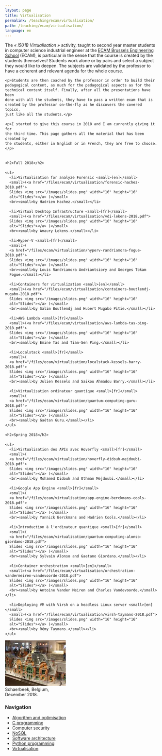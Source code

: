 ```yaml
---
layout: page
title: Virtualisation
permalink: /teaching/ecam/virtualisation/
path: /teaching/ecam/virtualisation/
language: en
---
```


<div class="page-col-wrapper">
  <div class="page-col page-col-1">
    <p>The <i>« I501B Virtualisation »</i> activity, taught to second year
    master students in computer science industrial engineer at the
    <a href="https://www.vinci.be/fr-be/ecam">ECAM Brussels Engineering
    School</a> (ECAM), is particular in the sense that the course is created by
    the students themselves! Students work alone or by pairs and select a
    subject they would like to deepen. The subjects are validated by the
    professor to have a coherent and relevant agenda for the whole course.</p>

    <p>Students are then coached by the professor in order to build their
    pedagogical content, as much for the pedagogical aspects as for the
    technical content itself. Finally, after all the presentations have been
    done with all the students, they have to pass a written exam that is
    created by the professor on-the-fly as he discovers the covered topics,
    just like all the students.</p>

    <p>I started to give this course in 2018 and I am currently giving it for
    the third time. This page gathers all the material that has been created by
    the students, either in English or in French, they are free to choose.</p>


    <h2>Fall 2018</h2>

    <ul>
      <li>Virtualisation for analyze Forensic <small>[en]</small>
      <small>(<a href="/files/ecam/virtualisation/forensic-hachez-2018.pdf">
      Slides <img src="/images/slides.png" width="16" height="16"
      alt="Slides"></a> )</small>
      <br><small>by Hadrien Hachez.</small></li>

      <li>Virtual Desktop Infrastructure <small>[fr]</small>
      <small>(<a href="/files/ecam/virtualisation/vdi-lekens-2018.pdf">
      Slides <img src="/images/slides.png" width="16" height="16"
      alt="Slides"></a> )</small>
      <br><small>by Amaury Lekens.</small></li>

      <li>Hyper-V <small>[fr]</small>
      <small>(
      <a href="/files/ecam/virtualisation/hyperv-randriamora-fogue-2018.pdf">
      Slides <img src="/images/slides.png" width="16" height="16"
      alt="Slides"></a> )</small>
      <br><small>by Louis Randriamora Andriantsiory and Georges Tokam
      Fogue.</small></li>

      <li>Containers for virtualization <small>[en]</small>
      <small>(<a href="/files/ecam/virtualisation/containers-boutlendj-mugabo-2018.pdf">
      Slides <img src="/images/slides.png" width="16" height="16"
      alt="Slides"></a> )</small>
      <br><small>by Salim Boutlendj and Hubert Mugabo Pitie.</small></li>

      <li>AWS Lambda <small>[fr]</small>
      <small>(<a href="/files/ecam/virtualisation/aws-lambda-tas-ping-2018.pdf">
      Slides <img src="/images/slides.png" width="16" height="16"
      alt="Slides"></a> )</small>
      <br><small>by Emine Tas and Tian-Sen Ping.</small></li>

      <li>Localstack <small>[fr]</small>
      <small>(
      <a href="/files/ecam/virtualisation/localstack-kessels-barry-2018.pdf">
      Slides <img src="/images/slides.png" width="16" height="16"
      alt="Slides"></a> )</small>
      <br><small>by Julien Kessels and Saïkou Ahmadou Barry.</small></li>

      <li>Virtualisation ordinateur quantique <small>[fr]</small>
      <small>(
      <a href="/files/ecam/virtualisation/quantum-computing-guru-2018.pdf">
      Slides <img src="/images/slides.png" width="16" height="16"
      alt="Slides"></a> )</small>
      <br><small>by Gaétan Guru.</small></li>
    </ul>

    <h2>Spring 2018</h2>

    <ul>
      <li>Virtualisation des APIs avec Hoverfly <small>[fr]</small>
      <small>(
      <a href="/files/ecam/virtualisation/hoverfly-didouh-mejdoubi-2018.pdf">
      Slides <img src="/images/slides.png" width="16" height="16"
      alt="Slides"></a> )</small>
      <br><small>by Mohamed Didouh and Othman Mejdoubi.</small></li>

      <li>Google App Engine <small>[fr]</small>
      <small>(
      <a href="/files/ecam/virtualisation/app-engine-berckmans-cools-2018.pdf">
      Slides <img src="/images/slides.png" width="16" height="16"
      alt="Slides"></a> )</small>
      <br><small>by Yannick Berckmans and Hadrien Cools.</small></li>

      <li>Introduction à l'ordinateur quantique <small>[fr]</small>
      <small>(
      <a href="/files/ecam/virtualisation/quantum-computing-alonso-giordano-2018.pdf">
      Slides <img src="/images/slides.png" width="16" height="16"
      alt="Slides"></a> )</small>
      <br><small>by Sylvain Alonso and Gaetano Giordano.</small></li>

      <li>Container orchestration <small>[en]</small>
      <small>(<a href="/files/ecam/virtualisation/orchestration-vandermeiren-vandevoorde-2018.pdf">
      Slides <img src="/images/slides.png" width="16" height="16"
      alt="Slides"></a> )</small>
      <br><small>by Antoine Vander Meiren and Charles Vandevoorde.</small></li>

      <li>Deploying VM with Virsh on a headless Linux server <small>[en]</small>
      <small>(<a href="/files/ecam/virtualisation/virsh-taymans-2018.pdf">
      Slides <img src="/images/slides.png" width="16" height="16"
      alt="Slides"></a> )</small>
      <br><small>by Rémy Taymans.</small></li>
    </ul>
  </div>
  <div class="page-col page-col-2">
    <p><img src="/images/schaerbeek.jpg" alt="Schaerbeek, Belgium, December
    2018." width="200" height="150"><br>
    Schaerbeek, Belgium,<br> December 2018.</p>
    <h3>Navigation</h3>
    <ul class="navigation">
      <li><a href="/teaching/ecam/algopti/">Algorithm and optimisation</a></li>
      <li><a href="/teaching/ecam/c/">C programming</a></li>
      <li><a href="/teaching/ecam/security/">Computer security</a></li>
      <li><a href="/teaching/ecam/nosql/">NoSQL</a></li>
      <li><a href="/teaching/ecam/softarch/">Software architecture</a></li>
      <li><a href="/teaching/ecam/python/">Python programming</a></li>
      <li><a href="/teaching/ecam/virtualisation/">Virtualisation</a></li>
    </ul>
  </div>
</div>
